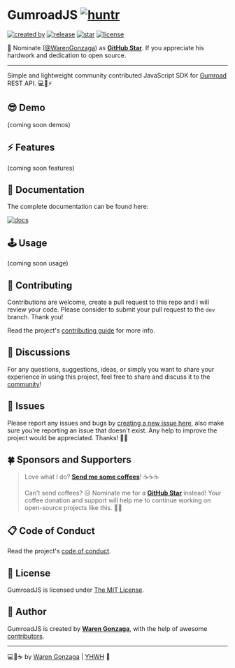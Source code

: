 # GumroadJS [![huntr](https://cdn.huntr.dev/huntr_security_badge_mono.svg)](https://huntr.dev)

[![created by](https://img.shields.io/badge/created%20by-Waren%20Gonzaga-blue.svg?longCache=true&style=flat-square)](https://github.com/warengonzaga) [![release](https://img.shields.io/github/release/warengonzaga/gumroad.js.svg?style=flat-square)](https://github.com/warengonzaga/gumroad.js/releases) [![star](https://img.shields.io/github/stars/warengonzaga/gumroad.js.svg?style=flat-square)](https://github.com/warengonzaga/gumroad.js/stargazers) [![license](https://img.shields.io/github/license/warengonzaga/gumroad.js.svg?style=flat-square)](https://github.com/warengonzaga/gumroad.js/blob/main/license)

📢 Nominate ([@WarenGonzaga](https://warengonzaga.com)) as **[GitHub Star](https://stars.github.com/nominate)**. If you appreciate his hardwork and dedication to open source.

---

Simple and lightweight community contributed JavaScript SDK for [Gumroad](http://gumroad.com) REST API. 💻💸⚡

## 😎 Demo

(coming soon demos)

## ⚡ Features

(coming soon features)

## 📖 Documentation

The complete documentation can be found here:

[![docs](https://img.shields.io/badge/Docs-docs.warengonzaga.com/gumroadjs-blue.svg?longCache=true&style=for-the-badge)](https://docs.warengonzaga.com/gumroadjs)

## 🕹️ Usage

(coming soon usage)

## 🎯 Contributing

Contributions are welcome, create a pull request to this repo and I will review your code. Please consider to submit your pull request to the `dev` branch. Thank you!

Read the project's [contributing guide](./CONTRIBUTING.md) for more info.

## 💬 Discussions

For any questions, suggestions, ideas, or simply you want to share your experience in using this project, feel free to share and discuss it to the [community](https://github.com/warengonzaga/gumroad.js/discussions)!

## 🐛 Issues

Please report any issues and bugs by [creating a new issue here](https://github.com/warengonzaga/gumroad.js/issues/new/choose), also make sure you're reporting an issue that doesn't exist. Any help to improve the project would be appreciated. Thanks! 🙏✨

## 🍀 Sponsors and Supporters

> Love what I do? **[Send me some coffees](https://warengonzaga.com/donate)**! ☕☕☕
>
> Can't send coffees? 😥 Nominate me for a **[GitHub Star](https://stars.github.com/nominate)** instead!
> Your coffee donation and support will help me to continue working on open-source projects like this. 🙏😇

## 📋 Code of Conduct

Read the project's [code of conduct](./CODE_OF_CONDUCT.md).

## 📃 License

GumroadJS is licensed under [The MIT License](https://opensource.org/licenses/MIT).

## 📝 Author

GumroadJS is created by **[Waren Gonzaga](https://github.com/warengonzaga)**, with the help of awesome [contributors](https://github.com/warengonzaga/gumroad.js/graphs/contributors).

---

💻💖☕ by [Waren Gonzaga](https://warengonzaga.com) | [YHWH](https://youtu.be/9vh6Dz9oh8I?t=85) 🙏
